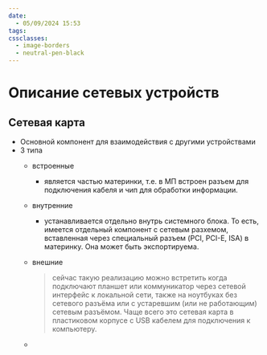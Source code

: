 ```yaml
---
date:
  - 05/09/2024 15:53
tags: 
cssclasses:
  - image-borders
  - neutral-pen-black
---
```

# Описание сетевых устройств

## Сетевая карта
- Основной компонент для взаимодействия с другими устройствами
- 3 типа
	- встроенные
		- является частью материнки, т.е. в МП встроен разъем для подключения кабеля и чип для обработки информации.
	- внутренние
		- устанавливается отдельно внутрь системного блока. То есть, имеется отдельный компонент с сетевым разхемом, вставленная через специальный разъем (PCI, PCI-E, ISA) в материнку. Она может быть экспортируема.
	- внешние
		> сейчас такую реализацию можно встретить когда подключают планшет или коммуникатор через сетевой интерфейс к локальной сети, также на ноутбуках без сетевого разъёма или с устаревшим (или не работающим) сетевым разъёмом. Чаще всего это сетевая карта в пластиковом корпусе с USB кабелем для подключения к компьютеру.

	- 